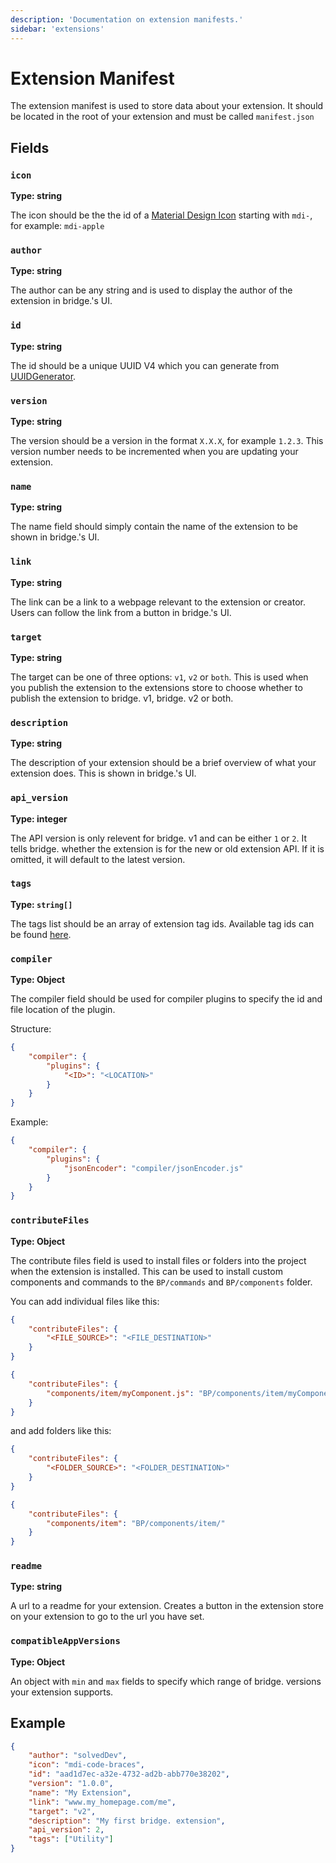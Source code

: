 ```yaml
---
description: 'Documentation on extension manifests.'
sidebar: 'extensions'
---
```


# Extension Manifest

The extension manifest is used to store data about your extension. It should be located in the root of your extension and must be called `manifest.json`

## Fields

### `icon`

**Type: string**

The icon should be the the id of a [Material Design Icon](https://materialdesignicons.com/) starting with `mdi-`, for example: `mdi-apple`

### `author`

**Type: string**

The author can be any string and is used to display the author of the extension in bridge.'s UI.

### `id`

**Type: string**

The id should be a unique UUID V4 which you can generate from [UUIDGenerator](https://www.uuidgenerator.net/).

### `version`

**Type: string**

The version should be a version in the format `X.X.X`, for example `1.2.3`. This version number needs to be incremented when you are updating your extension.

### `name`

**Type: string**

The name field should simply contain the name of the extension to be shown in bridge.'s UI.

### `link`

**Type: string**

The link can be a link to a webpage relevant to the extension or creator. Users can follow the link from a button in bridge.'s UI.

### `target`

**Type: string**

The target can be one of three options: `v1`, `v2` or `both`. This is used when you publish the extension to the extensions store to choose whether to publish the extension to bridge. v1, bridge. v2 or both.

### `description`

**Type: string**

The description of your extension should be a brief overview of what your extension does. This is shown in bridge.'s UI.

### `api_version`

**Type: integer**

The API version is only relevent for bridge. v1 and can be either `1` or `2`. It tells bridge. whether the extension is for the new or old extension API. If it is omitted, it will default to the latest version.

### `tags`

**Type: `string[]`**

The tags list should be an array of extension tag ids. Available tag ids can be found [here](https://github.com/bridge-core/editor-packages/blob/main/packages/common/extensionTags.json).

### `compiler`

**Type: Object**

The compiler field should be used for compiler plugins to specify the id and file location of the plugin.

Structure:

```json
{
	"compiler": {
		"plugins": {
			"<ID>": "<LOCATION>"
		}
	}
}
```

Example:

```json
{
	"compiler": {
		"plugins": {
			"jsonEncoder": "compiler/jsonEncoder.js"
		}
	}
}
```

### `contributeFiles`

**Type: Object**

The contribute files field is used to install files or folders into the project when the extension is installed. This can be used to install custom components and commands to the `BP/commands` and `BP/components` folder.

You can add individual files like this:

```json
{
	"contributeFiles": {
		"<FILE_SOURCE>": "<FILE_DESTINATION>"
	}
}
```

```json
{
	"contributeFiles": {
		"components/item/myComponent.js": "BP/components/item/myComponent.js"
	}
}
```

and add folders like this:

```json
{
	"contributeFiles": {
		"<FOLDER_SOURCE>": "<FOLDER_DESTINATION>"
	}
}
```

```json
{
	"contributeFiles": {
		"components/item": "BP/components/item/"
	}
}
```

### `readme`

**Type: string**

A url to a readme for your extension. Creates a button in the extension store on your extension to go to the url you have set.

### `compatibleAppVersions`

**Type: Object**

An object with `min` and `max` fields to specify which range of bridge. versions your extension supports.

## Example

```json
{
	"author": "solvedDev",
	"icon": "mdi-code-braces",
	"id": "aad1d7ec-a32e-4732-ad2b-abb770e38202",
	"version": "1.0.0",
	"name": "My Extension",
	"link": "www.my_homepage.com/me",
	"target": "v2",
	"description": "My first bridge. extension",
	"api_version": 2,
	"tags": ["Utility"]
}
```
